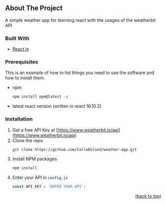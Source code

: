 <div id="top"></div>
<!--
*** Thanks for checking out the Best-README-Template. If you have a suggestion
*** that would make this better, please fork the repo and create a pull request
*** or simply open an issue with the tag "enhancement".
*** Don't forget to give the project a star!
*** Thanks again! Now go create something AMAZING! :D
-->



<!-- PROJECT SHIELDS -->
<!--
*** I'm using markdown "reference style" links for readability.
*** Reference links are enclosed in brackets [ ] instead of parentheses ( ).
*** See the bottom of this document for the declaration of the reference variables
*** for contributors-url, forks-url, etc. This is an optional, concise syntax you may use.
*** https://www.markdownguide.org/basic-syntax/#reference-style-links
-->
<!-- ABOUT THE PROJECT -->
## About The Project
A simple weather app for learning react with the usages of the weatherbit API

### Built With

* [React.js](https://reactjs.org/)


### Prerequisites

This is an example of how to list things you need to use the software and how to install them.
* npm
  ```sh
  npm install npm@latest -g
  ```
* latest react version (written in react 16.10.2)

### Installation

1. Get a free API Key at [https://www.weatherbit.io/api](https://www.weatherbit.io/api)
2. Clone the repo
   ```sh
   git clone https://github.com/CalleEklund/weather-app.git
   ```
3. Install NPM packages
   ```sh
   npm install
   ```
4. Enter your API in `config.js`
   ```js
   const API_KEY = 'ENTER YOUR API';
   ```

<p align="right">(<a href="#top">back to top</a>)</p>












